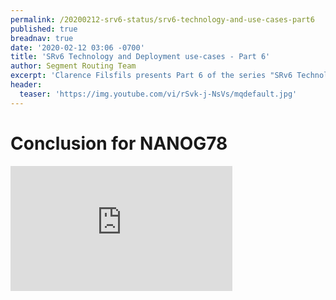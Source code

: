 ```yaml
---
permalink: /20200212-srv6-status/srv6-technology-and-use-cases-part6
published: true
breadnav: true
date: '2020-02-12 03:06 -0700'
title: 'SRv6 Technology and Deployment use-cases - Part 6'
author: Segment Routing Team
excerpt: 'Clarence Filsfils presents Part 6 of the series "SRv6 Technology and Deployment use-cases": NANOG78 Conclusion'
header:
  teaser: 'https://img.youtube.com/vi/rSvk-j-NsVs/mqdefault.jpg'
---
```


# Conclusion for NANOG78 
<iframe width="355" height="200" src="https://www.youtube.com/embed/rSvk-j-NsVs" frameborder="0" allowfullscreen></iframe>

